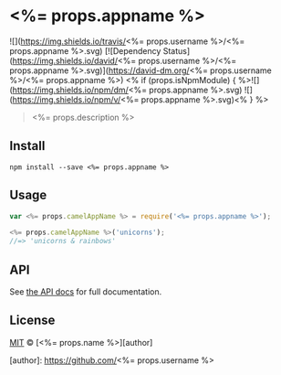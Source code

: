 # <%= props.appname %>

![](https://img.shields.io/travis/<%= props.username %>/<%= props.appname %>.svg)
[![Dependency Status](https://img.shields.io/david/<%= props.username %>/<%= props.appname %>.svg)](https://david-dm.org/<%= props.username %>/<%= props.appname %>)
<% if (props.isNpmModule) { %>![](https://img.shields.io/npm/dm/<%= props.appname %>.svg)
![](https://img.shields.io/npm/v/<%= props.appname %>.svg)<% } %>

> <%= props.description %>


## Install

```
npm install --save <%= props.appname %>
```


## Usage

```js
var <%= props.camelAppName %> = require('<%= props.appname %>');

<%= props.camelAppName %>('unicorns');
//=> 'unicorns & rainbows'
```


## API

See [the API docs](api.md) for full documentation.


## License

[MIT](license) &copy; [<%= props.name %>][author]


[author]: https://github.com/<%= props.username %>
